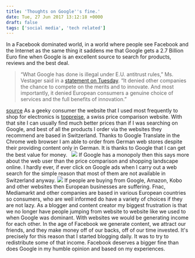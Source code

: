 ```yaml
---
title: 'Thoughts on Google''s fine.'
date: Tue, 27 Jun 2017 13:12:18 +0000
draft: false
tags: ['social media', 'tech related']
---
```


In a Facebook dominated world, in a world where people see Facebook and the Internet as the same thing it saddens me that Google gets a 2.7 Billion Euro fine when Google is an excellent source to search for products, reviews and the best deal.  

> “What Google has done is illegal under E.U. antitrust rules,” Ms. Vestager said in a [statement on Tuesday](http://europa.eu/rapid/press-release_IP-17-1784_en.htm). “It denied other companies the chance to compete on the merits and to innovate. And most importantly, it denied European consumers a genuine choice of services and the full benefits of innovation.”

[source](https://www.nytimes.com/2017/06/27/technology/eu-google-fine.html) As a geeky consumer the website that I used most frequently to shop for electronics is [toppreise](https://beta.toppreise.ch/fr), a swiss price comparison website. With that site I can usually find much better prices than if I was searching on Google, and best of all the products I order via the websites they recommend are based in Switzerland. Thanks to Google Translate in the Chrome web browser I am able to order from German web stores despite their providing content only in German. It is thanks to Google that I can get the best value for money.   [![](https://www.main-vision.com/richard/blog/wp-content/uploads/2017/06/Screen-Shot-2017-06-27-at-14.56.55-300x219.png)](https://www.main-vision.com/richard/blog/wp-content/uploads/2017/06/Screen-Shot-2017-06-27-at-14.56.55.png) If Google has a monopoly then this says more about the web user than the price comparison and shopping landscape online. I hardly ever, if ever click on Google ads when I carry out a web search for the simple reason that most of them are not available in Switzerland anyway. [![](https://www.main-vision.com/richard/blog/wp-content/uploads/2017/06/Screen-Shot-2017-06-27-at-14.58.22-1-300x167.png)](https://www.main-vision.com/richard/blog/wp-content/uploads/2017/06/Screen-Shot-2017-06-27-at-14.58.22-1.png) If people are buying from Google, Amazon, Kobo and other websites then European businesses are suffering. Fnac, Mediamarkt and other companies are based in various European countries so consumers, who are well informed do have a variety of choices if they are not lazy. As a blogger and content creator my biggest frustration is that we no longer have people jumping from website to website like we used to when Google was dominant. With websites we would be generating income for each other. In the age of Facebook we generate content, we attract our friends, and they make money off of our backs, off of our time invested. It's precisely for this reason that I started blogging daily. It was to try to redistribute some of that income. Facebook deserves a bigger fine than does Google in my humble opinion and based on my experiences.